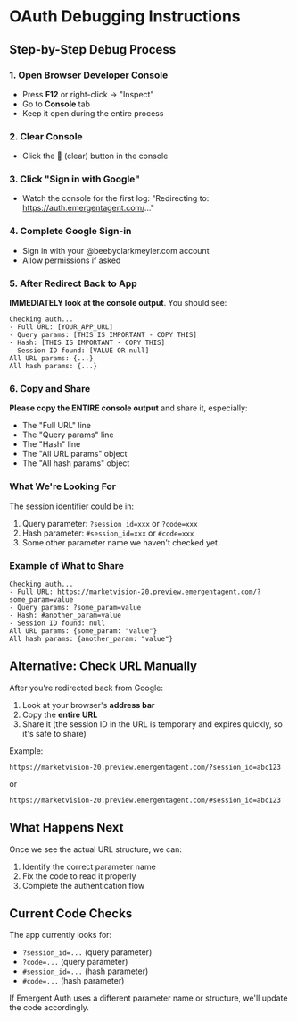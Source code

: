 # OAuth Debugging Instructions

## Step-by-Step Debug Process

### 1. Open Browser Developer Console
- Press **F12** or right-click → "Inspect"
- Go to **Console** tab
- Keep it open during the entire process

### 2. Clear Console
- Click the 🚫 (clear) button in the console

### 3. Click "Sign in with Google"
- Watch the console for the first log: "Redirecting to: https://auth.emergentagent.com/..."

### 4. Complete Google Sign-in
- Sign in with your @beebyclarkmeyler.com account
- Allow permissions if asked

### 5. After Redirect Back to App
**IMMEDIATELY look at the console output**. You should see:

```
Checking auth...
- Full URL: [YOUR_APP_URL]
- Query params: [THIS IS IMPORTANT - COPY THIS]
- Hash: [THIS IS IMPORTANT - COPY THIS]
- Session ID found: [VALUE OR null]
All URL params: {...}
All hash params: {...}
```

### 6. Copy and Share
**Please copy the ENTIRE console output** and share it, especially:
- The "Full URL" line
- The "Query params" line  
- The "Hash" line
- The "All URL params" object
- The "All hash params" object

### What We're Looking For

The session identifier could be in:
1. Query parameter: `?session_id=xxx` or `?code=xxx`
2. Hash parameter: `#session_id=xxx` or `#code=xxx`
3. Some other parameter name we haven't checked yet

### Example of What to Share

```
Checking auth...
- Full URL: https://marketvision-20.preview.emergentagent.com/?some_param=value
- Query params: ?some_param=value
- Hash: #another_param=value
- Session ID found: null
All URL params: {some_param: "value"}
All hash params: {another_param: "value"}
```

## Alternative: Check URL Manually

After you're redirected back from Google:
1. Look at your browser's **address bar**
2. Copy the **entire URL**
3. Share it (the session ID in the URL is temporary and expires quickly, so it's safe to share)

Example:
```
https://marketvision-20.preview.emergentagent.com/?session_id=abc123
```

or

```
https://marketvision-20.preview.emergentagent.com/#session_id=abc123
```

## What Happens Next

Once we see the actual URL structure, we can:
1. Identify the correct parameter name
2. Fix the code to read it properly
3. Complete the authentication flow

## Current Code Checks

The app currently looks for:
- `?session_id=...` (query parameter)
- `?code=...` (query parameter)
- `#session_id=...` (hash parameter)
- `#code=...` (hash parameter)

If Emergent Auth uses a different parameter name or structure, we'll update the code accordingly.
